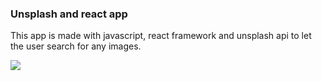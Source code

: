 ### Unsplash and react app
This app is made with javascript, react framework and unsplash api to let the user search for any images.

<img src = "mainpage.gif"/>
